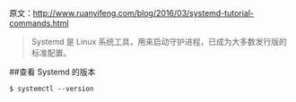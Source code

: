 原文：http://www.ruanyifeng.com/blog/2016/03/systemd-tutorial-commands.html

>Systemd 是 Linux 系统工具，用来启动守护进程，已成为大多数发行版的标准配置。

##查看 Systemd 的版本
```
$ systemctl --version
```